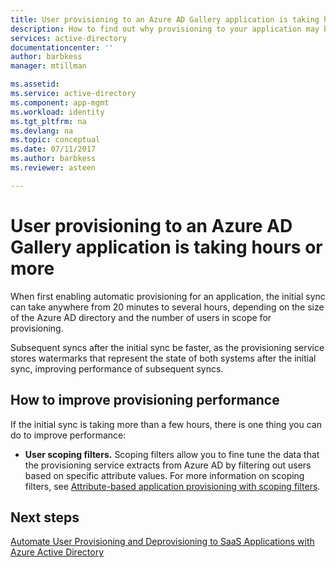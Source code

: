 ```yaml
---
title: User provisioning to an Azure AD Gallery application is taking hours or more | Microsoft Docs
description: How to find out why provisioning to your application may be taking longer than you expected
services: active-directory
documentationcenter: ''
author: barbkess
manager: mtillman

ms.assetid: 
ms.service: active-directory
ms.component: app-mgmt
ms.workload: identity
ms.tgt_pltfrm: na
ms.devlang: na
ms.topic: conceptual
ms.date: 07/11/2017
ms.author: barbkess
ms.reviewer: asteen

---
```


# User provisioning to an Azure AD Gallery application is taking hours or more

When first enabling automatic provisioning for an application, the initial sync can take anywhere from 20 minutes to several hours, depending on the size of the Azure AD directory and the number of users in scope for provisioning. 

Subsequent syncs after the initial sync be faster, as the provisioning service stores watermarks that represent the state of both systems after the initial sync, improving performance of subsequent syncs.

## How to improve provisioning performance

If the initial sync is taking more than a few hours, there is one thing you can do to improve performance:

-   **User scoping filters.** Scoping filters allow you to fine tune the data that the provisioning service extracts from Azure AD by filtering out users based on specific attribute values. For more information on scoping filters, see [Attribute-based application provisioning with scoping filters](https://docs.microsoft.com/azure/active-directory/active-directory-saas-scoping-filters).

## Next steps
[Automate User Provisioning and Deprovisioning to SaaS Applications with Azure Active Directory](user-provisioning.md)

